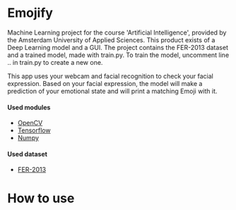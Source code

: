 # Emojify
Machine Learning project for the course 'Artificial Intelligence', provided by the Amsterdam University of Applied Sciences. This product exists of a Deep Learning model and a GUI. The project contains the FER-2013 dataset and a trained model, made with train.py. To train the model, uncomment line .. in train.py to create a new one.

This app uses your webcam and facial recognition to check your facial expression. Based on your facial expression, the model will make a prediction of your emotional state and will print a matching Emoji with it.

#### Used modules
- [OpenCV](https://docs.opencv.org/master/)
- [Tensorflow](https://www.tensorflow.org/)
- [Numpy](https://numpy.org/)

#### Used dataset
- [FER-2013](https://www.kaggle.com/msambare/fer2013)

# How to use

